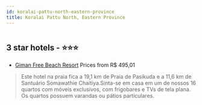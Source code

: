 ```yaml
---
id: koralai-pattu-north-eastern-province
title: Koralai Pattu North, Eastern Province
---
```


<center><img src="https://i.travelapi.com/hotels/16000000/15540000/15537000/15536940/a040852f_z.jpg" alt="" /></center>


##  3 star hotels - ⭐️⭐️⭐️

-    [Giman Free Beach Resort](https://us.hurb.com/hotels/koralai-pattu-north/giman-free-beach-resort-HT-RSCQ?cmp=18055) Prices from R$ 495,01
   > Este hotel na praia fica a 19,1 km de Praia de Pasikuda e a 11,6 km de Santuário Somawathie Chaitiya.Sinta-se em casa em um de nossos 16 quartos com móveis exclusivos, com frigobares e TVs de tela plana. Os quartos possuem varandas ou pátios particulares.
